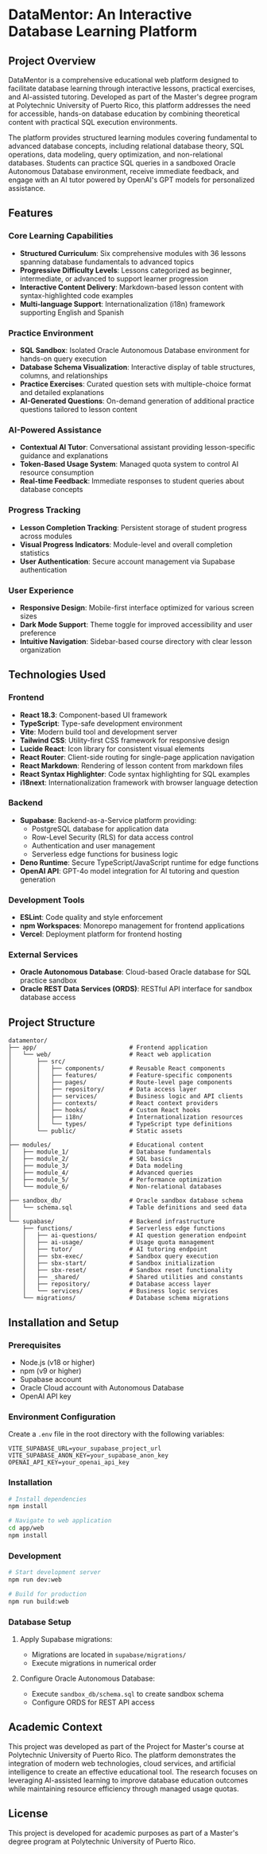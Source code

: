 # DataMentor: An Interactive Database Learning Platform

## Project Overview

DataMentor is a comprehensive educational web platform designed to facilitate database learning through interactive lessons, practical exercises, and AI-assisted tutoring. Developed as part of the Master's degree program at Polytechnic University of Puerto Rico, this platform addresses the need for accessible, hands-on database education by combining theoretical content with practical SQL execution environments.

The platform provides structured learning modules covering fundamental to advanced database concepts, including relational database theory, SQL operations, data modeling, query optimization, and non-relational databases. Students can practice SQL queries in a sandboxed Oracle Autonomous Database environment, receive immediate feedback, and engage with an AI tutor powered by OpenAI's GPT models for personalized assistance.

## Features

### Core Learning Capabilities
- **Structured Curriculum**: Six comprehensive modules with 36 lessons spanning database fundamentals to advanced topics
- **Progressive Difficulty Levels**: Lessons categorized as beginner, intermediate, or advanced to support learner progression
- **Interactive Content Delivery**: Markdown-based lesson content with syntax-highlighted code examples
- **Multi-language Support**: Internationalization (i18n) framework supporting English and Spanish

### Practice Environment
- **SQL Sandbox**: Isolated Oracle Autonomous Database environment for hands-on query execution
- **Database Schema Visualization**: Interactive display of table structures, columns, and relationships
- **Practice Exercises**: Curated question sets with multiple-choice format and detailed explanations
- **AI-Generated Questions**: On-demand generation of additional practice questions tailored to lesson content

### AI-Powered Assistance
- **Contextual AI Tutor**: Conversational assistant providing lesson-specific guidance and explanations
- **Token-Based Usage System**: Managed quota system to control AI resource consumption
- **Real-time Feedback**: Immediate responses to student queries about database concepts

### Progress Tracking
- **Lesson Completion Tracking**: Persistent storage of student progress across modules
- **Visual Progress Indicators**: Module-level and overall completion statistics
- **User Authentication**: Secure account management via Supabase authentication

### User Experience
- **Responsive Design**: Mobile-first interface optimized for various screen sizes
- **Dark Mode Support**: Theme toggle for improved accessibility and user preference
- **Intuitive Navigation**: Sidebar-based course directory with clear lesson organization

## Technologies Used

### Frontend
- **React 18.3**: Component-based UI framework
- **TypeScript**: Type-safe development environment
- **Vite**: Modern build tool and development server
- **Tailwind CSS**: Utility-first CSS framework for responsive design
- **Lucide React**: Icon library for consistent visual elements
- **React Router**: Client-side routing for single-page application navigation
- **React Markdown**: Rendering of lesson content from markdown files
- **React Syntax Highlighter**: Code syntax highlighting for SQL examples
- **i18next**: Internationalization framework with browser language detection

### Backend
- **Supabase**: Backend-as-a-Service platform providing:
  - PostgreSQL database for application data
  - Row-Level Security (RLS) for data access control
  - Authentication and user management
  - Serverless edge functions for business logic
- **Deno Runtime**: Secure TypeScript/JavaScript runtime for edge functions
- **OpenAI API**: GPT-4o model integration for AI tutoring and question generation

### Development Tools
- **ESLint**: Code quality and style enforcement
- **npm Workspaces**: Monorepo management for frontend applications
- **Vercel**: Deployment platform for frontend hosting

### External Services
- **Oracle Autonomous Database**: Cloud-based Oracle database for SQL practice sandbox
- **Oracle REST Data Services (ORDS)**: RESTful API interface for sandbox database access

## Project Structure

```
datamentor/
├── app/                          # Frontend application
│   └── web/                      # React web application
│       ├── src/
│       │   ├── components/       # Reusable React components
│       │   ├── features/         # Feature-specific components
│       │   ├── pages/            # Route-level page components
│       │   ├── repository/       # Data access layer
│       │   ├── services/         # Business logic and API clients
│       │   ├── contexts/         # React context providers
│       │   ├── hooks/            # Custom React hooks
│       │   ├── i18n/             # Internationalization resources
│       │   └── types/            # TypeScript type definitions
│       └── public/               # Static assets
│
├── modules/                      # Educational content
│   ├── module_1/                 # Database fundamentals
│   ├── module_2/                 # SQL basics
│   ├── module_3/                 # Data modeling
│   ├── module_4/                 # Advanced queries
│   ├── module_5/                 # Performance optimization
│   └── module_6/                 # Non-relational databases
│
├── sandbox_db/                   # Oracle sandbox database schema
│   └── schema.sql                # Table definitions and seed data
│
└── supabase/                     # Backend infrastructure
    ├── functions/                # Serverless edge functions
    │   ├── ai-questions/         # AI question generation endpoint
    │   ├── ai-usage/             # Usage quota management
    │   ├── tutor/                # AI tutoring endpoint
    │   ├── sbx-exec/             # Sandbox query execution
    │   ├── sbx-start/            # Sandbox initialization
    │   ├── sbx-reset/            # Sandbox reset functionality
    │   ├── _shared/              # Shared utilities and constants
    │   ├── repository/           # Database access layer
    │   └── services/             # Business logic services
    └── migrations/               # Database schema migrations
```

## Installation and Setup

### Prerequisites
- Node.js (v18 or higher)
- npm (v9 or higher)
- Supabase account
- Oracle Cloud account with Autonomous Database
- OpenAI API key

### Environment Configuration

Create a `.env` file in the root directory with the following variables:

```
VITE_SUPABASE_URL=your_supabase_project_url
VITE_SUPABASE_ANON_KEY=your_supabase_anon_key
OPENAI_API_KEY=your_openai_api_key
```

### Installation

```bash
# Install dependencies
npm install

# Navigate to web application
cd app/web
npm install
```

### Development

```bash
# Start development server
npm run dev:web

# Build for production
npm run build:web
```

### Database Setup

1. Apply Supabase migrations:
   - Migrations are located in `supabase/migrations/`
   - Execute migrations in numerical order

2. Configure Oracle Autonomous Database:
   - Execute `sandbox_db/schema.sql` to create sandbox schema
   - Configure ORDS for REST API access

## Academic Context

This project was developed as part of the Project for Master's course at Polytechnic University of Puerto Rico. The platform demonstrates the integration of modern web technologies, cloud services, and artificial intelligence to create an effective educational tool. The research focuses on leveraging AI-assisted learning to improve database education outcomes while maintaining resource efficiency through managed usage quotas.

## License

This project is developed for academic purposes as part of a Master's degree program at Polytechnic University of Puerto Rico.
